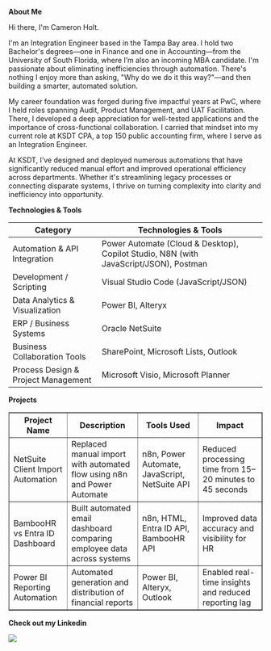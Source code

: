 
**About Me**

Hi there, I'm Cameron Holt.

I'm an Integration Engineer based in the Tampa Bay area. I hold two Bachelor's degrees—one in Finance and one in Accounting—from the University of South Florida, where I’m also an incoming MBA candidate. I'm passionate about eliminating inefficiencies through automation. There's nothing I enjoy more than asking, "Why do we do it this way?"—and then building a smarter, automated solution.

My career foundation was forged during five impactful years at PwC, where I held roles spanning Audit, Product Management, and UAT Facilitation. There, I developed a deep appreciation for well-tested applications and the importance of cross-functional collaboration. I carried that mindset into my current role at KSDT CPA, a top 150 public accounting firm, where I serve as an Integration Engineer. 

At KSDT, I’ve designed and deployed numerous automations that have significantly reduced manual effort and improved operational efficiency across departments.
Whether it's streamlining legacy processes or connecting disparate systems, I thrive on turning complexity into clarity and inefficiency into opportunity.

**Technologies & Tools**	
<table>
  <thead>
    <tr>
      <th>Category</th>
      <th>Technologies & Tools</th>
    </tr>
  </thead>
  <tbody>
    <tr>
      <td>Automation & API Integration</td>
      <td>Power Automate (Cloud & Desktop), Copilot Studio, N8N (with JavaScript/JSON), Postman</td>
    </tr>
    <tr>
      <td>Development / Scripting</td>
      <td>Visual Studio Code (JavaScript/JSON)</td>
    </tr>
    <tr>
      <td>Data Analytics & Visualization</td>
      <td>Power BI, Alteryx</td>
    </tr>
    <tr>
      <td>ERP / Business Systems</td>
      <td>Oracle NetSuite</td>
    </tr>
    <tr>
      <td>Business Collaboration Tools</td>
      <td>SharePoint, Microsoft Lists, Outlook</td>
    </tr>
    <tr>
      <td>Process Design & Project Management</td>
      <td>Microsoft Visio, Microsoft Planner</td>
    </tr>
  </tbody>
</table>

**Projects**
<table border="1" cellpadding="6" cellspacing="0">
  <thead>
    <tr>
      <th>Project Name</th>
      <th>Description</th>
      <th>Tools Used</th>
      <th>Impact</th>
    </tr>
  </thead>
  <tbody>
    <tr>
      <td>NetSuite Client Import Automation</td>
      <td>Replaced manual import with automated flow using n8n and Power Automate</td>
      <td>n8n, Power Automate, JavaScript, NetSuite API</td>
      <td>Reduced processing time from 15–20 minutes to 45 seconds</td>
    </tr>
    <tr>
      <td>BambooHR vs Entra ID Dashboard</td>
      <td>Built automated email dashboard comparing employee data across systems</td>
      <td>n8n, HTML, Entra ID API, BambooHR API</td>
      <td>Improved data accuracy and visibility for HR</td>
    </tr>
    <tr>
      <td>Power BI Reporting Automation</td>
      <td>Automated generation and distribution of financial reports</td>
      <td>Power BI, Alteryx, Outlook</td>
      <td>Enabled real-time insights and reduced reporting lag</td>
    </tr>
  </tbody>
</table>

**Check out my Linkedin**

<a href="https://www.linkedin.com/in/cameronholt732/"><img src="https://img.shields.io/badge/-LinkedIn-0077b5?style=flat-square&logo=Linkedin&logoColor=white" /></a></li>
